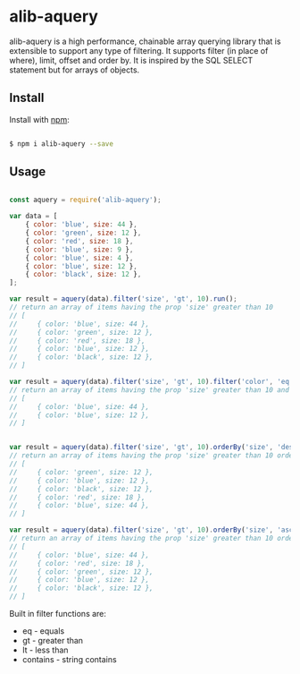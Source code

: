 # alib-aquery

alib-aquery is a high performance, chainable array querying library that is extensible to support any type of filtering. It supports filter (in place of where), limit, offset and order by. It is inspired by the SQL SELECT statement but for arrays of objects.

## Install

Install with [npm](https://www.npmjs.com/):

```sh

$ npm i alib-aquery --save

```

## Usage

```js

const aquery = require('alib-aquery');

var data = [
    { color: 'blue', size: 44 },
    { color: 'green', size: 12 },
    { color: 'red', size: 18 },
    { color: 'blue', size: 9 },
    { color: 'blue', size: 4 },
    { color: 'blue', size: 12 },
    { color: 'black', size: 12 },
];

var result = aquery(data).filter('size', 'gt', 10).run();
// return an array of items having the prop 'size' greater than 10
// [
//     { color: 'blue', size: 44 },
//     { color: 'green', size: 12 },
//     { color: 'red', size: 18 },
//     { color: 'blue', size: 12 },
//     { color: 'black', size: 12 },
// ]

var result = aquery(data).filter('size', 'gt', 10).filter('color', 'eq', 'blue').run();
// return an array of items having the prop 'size' greater than 10 and color blue:
// [
//     { color: 'blue', size: 44 },
//     { color: 'blue', size: 12 },
// ]


var result = aquery(data).filter('size', 'gt', 10).orderBy('size', 'desc').run();
// return an array of items having the prop 'size' greater than 10 ordered by size descending:
// [
//     { color: 'green', size: 12 },
//     { color: 'blue', size: 12 },
//     { color: 'black', size: 12 },
//     { color: 'red', size: 18 },
//     { color: 'blue', size: 44 },
// ]

var result = aquery(data).filter('size', 'gt', 10).orderBy('size', 'asc').run();
// return an array of items having the prop 'size' greater than 10 ordered by size ascending:
// [
//     { color: 'blue', size: 44 },
//     { color: 'red', size: 18 },
//     { color: 'green', size: 12 },
//     { color: 'blue', size: 12 },
//     { color: 'black', size: 12 },
// ]


```

Built in filter functions are: 
* eq - equals
* gt - greater than
* lt - less than
* contains - string contains 
